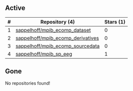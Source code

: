## Active
| # | Repository (4) | Stars (1) |
| --- | --- | --- |
| 1 | [sappelhoff/mpib_ecomp_dataset](https://gin.g-node.org/sappelhoff/mpib_ecomp_dataset) | 0 |
| 2 | [sappelhoff/mpib_ecomp_derivatives](https://gin.g-node.org/sappelhoff/mpib_ecomp_derivatives) | 0 |
| 3 | [sappelhoff/mpib_ecomp_sourcedata](https://gin.g-node.org/sappelhoff/mpib_ecomp_sourcedata) | 0 |
| 4 | [sappelhoff/mpib_sp_eeg](https://gin.g-node.org/sappelhoff/mpib_sp_eeg) | 1 |

## Gone
No repositories found!
